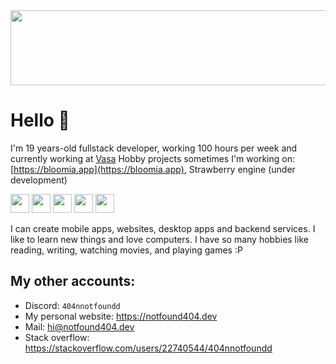 

<a href="https://www.gitanimals.org/en_US?utm_medium=image&utm_source=samet404&utm_content=line">
  <img
    src="https://render.gitanimals.org/lines/samet404"
    width="600"
    height="120"
  />
</a>

  
# Hello 🌱

I'm 19 years-old fullstack developer, working 100 hours per week and currently working at [Vasa](https://www.vasa.works/)
Hobby projects sometimes I'm working on: [https://bloomia.app](https://bloomia.app), Strawberry engine (under development)

  <img
    src="https://notfound404.dev/images/svg/kotlin.svg"
    width="30"
    height="30"
  />
   <img
    src="https://notfound404.dev/images/svg/typescript.svg"
    width="30"
    height="30"
  />
   <img
    src="https://notfound404.dev/images/svg/c.svg"
    width="30"
    height="30"
  />
    <img
    src="https://notfound404.dev/images/svg/react.svg"
    width="30"
    height="30"
  />
    <img
    src="https://www.notfound404.dev/_next/image?url=%2F_next%2Fstatic%2Fmedia%2Fnextjs.dee1d794.png&w=640&q=75"
    width="30"
    height="30"
  />

  
I can create mobile apps, websites, desktop apps and backend services. I like to learn new things and love computers. I have so many hobbies like reading, writing, watching movies, and playing games :P

## My other accounts:

- Discord: `404nnotfoundd`
- My personal website: https://notfound404.dev
- Mail: <a href="mailto:hi@notfound404.dev">hi@notfound404.dev</a>
- Stack overflow: https://stackoverflow.com/users/22740544/404nnotfoundd
